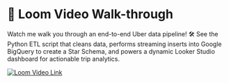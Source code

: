 # 🚀 Loom Video Walk-through

Watch me walk you through an end-to-end Uber data pipeline! 🛠️ See the Python ETL script that cleans data, performs streaming inserts into Google BigQuery to create a Star Schema, and powers a dynamic Looker Studio dashboard for actionable trip analytics.

[![Loom Video Link](https://img.shields.io/badge/Loom_Video-4285F4?style=for-the-badge&logo=google-cloud&logoColor=white)](https://www.loom.com/share/94141be5e2d146febe7762d79714c0c3?sid=b7f0e58f-920b-4715-ac3f-716dd72a45f8)
